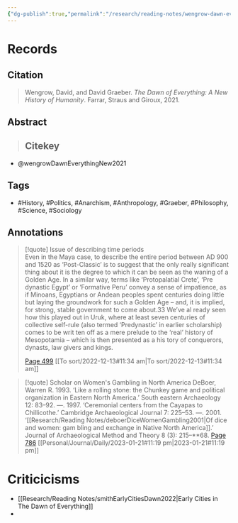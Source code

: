 ```yaml
---
{"dg-publish":true,"permalink":"/research/reading-notes/wengrow-dawn-everything-new2021/","tags":["gardenEntry"]}
---
```



# Records
## Citation
> Wengrow, David, and David Graeber. _The Dawn of Everything: A New History of Humanity_. Farrar, Straus and Giroux, 2021.

## Abstract
>## Citekey
- @wengrowDawnEverythingNew2021

## Tags
- #History, #Politics, #Anarchism, #Anthropology, #Graeber, #Philosophy, #Science, #Sociology

## Annotations


> [!quote] Issue of describing time periods  
> Even in the Maya case, to describe the entire period between AD 900 and 1520 as ‘Post-Classic’ is to suggest that the only really significant thing about it is the degree to which it can be seen as the waning of a Golden Age. In a similar way, terms like ‘Protopalatial Crete’, ‘Pre dynastic Egypt’ or ‘Formative Peru’ convey a sense of impatience, as if Minoans, Egyptians or Andean peoples spent centuries doing little but laying the groundwork for such a Golden Age – and, it is implied, for strong, stable government to come about.33 We’ve al ready seen how this played out in Uruk, where at least seven centuries of collective self-rule (also termed ‘Predynastic’ in earlier scholarship) comes to be writ ten off as a mere prelude to the ‘real’ history of Mesopotamia – which is then presented as a his tory of conquerors, dynasts, law givers and kings.
>
> [Page 499](zotero://open-pdf/library/items/78NCYK2B?page=499) [[To sort/2022-12-13#11:34 am\|To sort/2022-12-13#11:34 am]]


> [!quote] Scholar on Women's Gambling in North America
> DeBoer, Warren R. 1993. ‘Like a rolling stone: the Chunkey game and political organization in Eastern North America.’ South eastern Archaeology 12: 83–92. 
> —. 1997. ‘Ceremonial centers from the Cayapas to Chillicothe.’ Cambridge Archaeological Journal 7: 225–53. 
> —. 2001. ‘[[Research/Reading Notes/deboerDiceWomenGambling2001\|Of dice and women: gam bling and exchange in Native North America]].’ Journal of Archaeological Method and Theory 8 (3): 215–**68.
> [Page 786](zotero://open-pdf/library/items/78NCYK2B?page=786) [[Personal/Journal/Daily/2023-01-21#11:19 pm\|2023-01-21#11:19 pm]]







# Criticicisms
- [[Research/Reading Notes/smithEarlyCitiesDawn2022\|Early Cities in The Dawn of Everything]]
- 